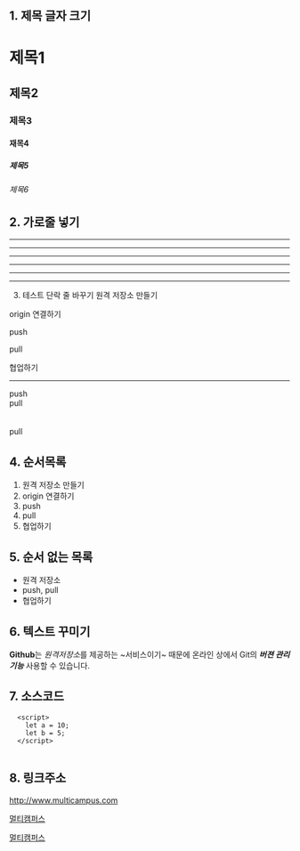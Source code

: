 ## 1. 제목 글자 크기 
# 제목1
## 제목2
### 제목3
#### 재목4
##### 제목5
###### 제목6

## 2. 가로줄 넣기 <!-- - 또는 * 3개이상이 되면 된다 -->

---
--------
- - - - 
***
*****
* * * *

3. 테스트 단락 줄 바꾸기
원격 저장소 만들기


origin 연결하기

push

pull

협업하기

---

push <br> pull <br><br><br> pull

## 4. 순서목록
1. 원격 저장소 만들기
2. origin 연결하기
3. push
4. pull
5. 협업하기

## 5. 순서 없는 목록 <!-- + 또는 - 또는 *-->
- 원격 저장소
- push, pull
- 협업하기

## 6. 텍스트 꾸미기
**Github**는 *원격저장소*를 제공하는 ~서비스이기~ 때문에 
온라인 상에서 Git의 ***버젼 관리 기능*** 사용할 수 있습니다.

## 7. 소스코드
~~~
  <script>
    let a = 10;
    let b = 5;
  </script>
 
 ~~~
 
 ## 8. 링크주소
 <http://www.multicampus.com>
 
 [멀티캠퍼스](http://www.multicampus.com)
 
 [멀티캠퍼스](http://www.multicampus.com, "멀티캠퍼스로 이동합니다")




